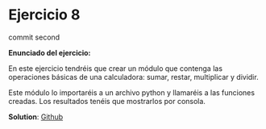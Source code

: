 # Ejercicio 8

commit second

**Enunciado del ejercicio:**

En este ejercicio tendréis que crear un módulo que contenga las operaciones básicas de una calculadora: sumar, restar, multiplicar y dividir.

Este módulo lo importaréis a un archivo python y llamaréis a las funciones creadas. Los resultados tenéis que mostrarlos por consola.

**Solution**: [Github](https://github.com/TNTtato/python_projects/tree/main/open_bootcamp/ejercicio8)
